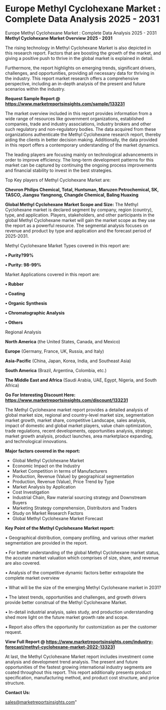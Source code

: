 # Europe Methyl Cyclohexane Market : Complete Data Analysis 2025 - 2031
Europe Methyl Cyclohexane Market : Complete Data Analysis 2025 - 2031
<Strong> Methyl Cyclohexane Market Overview 2025 - 2031</strong>

The rising technology in Methyl Cyclohexane Market is also depicted in this research report. Factors that are boosting the growth of the market, and giving a positive push to thrive in the global market is explained in detail.

Furthermore, the report highlights on emerging trends, significant drivers, challenges, and opportunities, providing all necessary data for thriving in the industry. This report market research offers a comprehensive perspective, including an in-depth analysis of the present and future scenarios within the industry.

<strong>Request Sample Report @ <a href=https://www.marketreportsinsights.com/sample/133231>https://www.marketreportsinsights.com/sample/133231</a></strong>

The market overview included in this report provides information from a wide range of resources like government organizations, established companies, trade and industry associations, industry brokers and other such regulatory and non-regulatory bodies. The data acquired from these organizations authenticate the Methyl Cyclohexane research report, thereby aiding the clients in better decision making. Additionally, the data provided in this report offers a contemporary understanding of the market dynamics.

The leading players are focusing mainly on technological advancements in order to improve efficiency. The long-term development patterns for this market can be captured by continuing the ongoing process improvements and financial stability to invest in the best strategies.

Top Key players of Methyl Cyclohexane Market are:

<strong>Chevron Philips Chemical, Total, Huntsman, Maruzen Petrochemical, SK, TASCO, Jiangsu Yangnong, Changde Chemical, Baling Huaxing</strong>

<strong><b>Global Methyl Cyclohexane Market Scope and Size:</b></strong>
The Methyl Cyclohexane market is declared segment by company, region (country), type, and application. Players, stakeholders, and other participants in the global Methyl Cyclohexane market will gain the market scope as they use the report as a powerful resource. The segmental analysis focuses on revenue and product by type and application and the forecast period of 2025-2031.

Methyl Cyclohexane Market Types covered in this report are:

<strong>• Purity?99%

• Purity: 98-99%</strong>

Market Applications covered in this report are:

<strong>• Rubber

• Coating

• Organic Synthesis

• Chromatographic Analysis

• Others</strong> 

Regional Analysis

<strong>North America</strong> (the United States, Canada, and Mexico)

<strong>Europe</strong> (Germany, France, UK, Russia, and Italy)

<strong>Asia-Pacific</strong> (China, Japan, Korea, India, and Southeast Asia)

<strong>South America</strong> (Brazil, Argentina, Colombia, etc.)

<strong>The Middle East and Africa</strong> (Saudi Arabia, UAE, Egypt, Nigeria, and South Africa)

<strong>Go For Interesting Discount Here: <a href=https://www.marketreportsinsights.com/discount/133231>https://www.marketreportsinsights.com/discount/133231</a></strong>

The Methyl Cyclohexane market report provides a detailed analysis of global market size, regional and country-level market size, segmentation market growth, market share, competitive Landscape, sales analysis, impact of domestic and global market players, value chain optimization, trade regulations, recent developments, opportunities analysis, strategic market growth analysis, product launches, area marketplace expanding, and technological innovations.

<strong><b>Major factors covered in the report:</b></strong>
<ul>
  <li>Global Methyl Cyclohexane Market </li>
  <li>Economic Impact on the Industry</li>
  <li>Market Competition in terms of Manufacturers</li>
  <li>Production, Revenue (Value) by geographical segmentation</li>
  <li>Production, Revenue (Value), Price Trend by Type</li>
  <li>Market Analysis by Application</li>
  <li>Cost Investigation</li>
  <li>Industrial Chain, Raw material sourcing strategy and Downstream Buyers</li>
  <li>Marketing Strategy comprehension, Distributors and Traders</li>
  <li>Study on Market Research Factors</li>
  <li>Global Methyl Cyclohexane Market Forecast</li>
</ul>

<strong><b>Key Point of the Methyl Cyclohexane Market report:</b></strong>

• Geographical distribution, company profiling, and various other market segmentation are provided in the report.

• For better understanding of the global Methyl Cyclohexane market status, the accurate market valuation which comprises of size, share, and revenue are also covered.

• Analysis of the competitive dynamic factors better extrapolate the complete market overview

• What will be the size of the emerging Methyl Cyclohexane market in 2031?

• The latest trends, opportunities and challenges, and growth drivers provide better construal of the Methyl Cyclohexane Market.

• In-detail industrial analysis, sales study, and production understanding shed more light on the future market growth rate and scope.

• Report also offers the opportunity for customization as per the customer request.

<strong><b>View Full Report @ <a href=https://www.marketreportsinsights.com/industry-forecast/methyl-cyclohexane-market-2022-133231>https://www.marketreportsinsights.com/industry-forecast/methyl-cyclohexane-market-2022-133231</a></b></strong>


At last, the Methyl Cyclohexane Market report includes investment come analysis and development trend analysis. The present and future opportunities of the fastest growing international industry segments are coated throughout this report. This report additionally presents product specification, manufacturing method, and product cost structure, and price structure.

<strong>Contact Us:</strong>

sales@marketreportsinsights.com"
